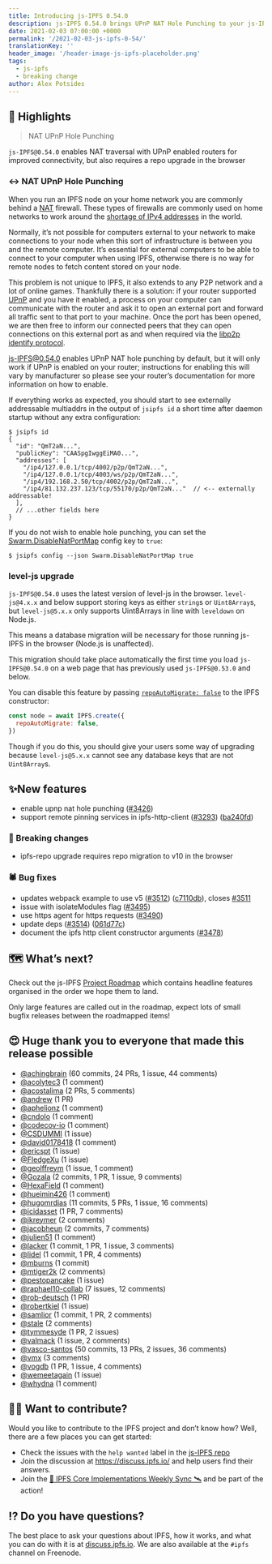 ```yaml
---
title: Introducing js-IPFS 0.54.0
description: js-IPFS 0.54.0 brings UPnP NAT Hole Punching to your js-IPFS node
date: 2021-02-03 07:00:00 +0000
permalink: '/2021-02-03-js-ipfs-0-54/'
translationKey: ''
header_image: '/header-image-js-ipfs-placeholder.png'
tags:
  - js-ipfs
  - breaking change
author: Alex Potsides
---
```


## 🔦 Highlights

> NAT UPnP Hole Punching

`js-IPFS@0.54.0` enables NAT traversal with UPnP enabled routers for improved connectivity, but also requires a repo upgrade in the browser

### ↔️ NAT UPnP Hole Punching

When you run an IPFS node on your home network you are commonly behind a [NAT](https://en.wikipedia.org/wiki/Network_address_translation) firewall. These types of firewalls are commonly used on home networks to work around the [shortage of IPv4 addresses](https://en.wikipedia.org/wiki/IPv4_address_exhaustion) in the world.

Normally, it’s not possible for computers external to your network to make connections to your node when this sort of infrastructure is between you and the remote computer. It’s essential for external computers to be able to connect to your computer when using IPFS, otherwise there is no way for remote nodes to fetch content stored on your node.

This problem is not unique to IPFS, it also extends to any P2P network and a lot of online games. Thankfully there is a solution: if your router supported [UPnP](https://en.wikipedia.org/wiki/Universal_Plug_and_Play) and you have it enabled, a process on your computer can communicate with the router and ask it to open an external port and forward all traffic sent to that port to your machine. Once the port has been opened, we are then free to inform our connected peers that they can open connections on this external port as and when required via the [libp2p identify protocol](https://github.com/libp2p/specs/tree/master/identify).

js-IPFS@0.54.0 enables UPnP NAT hole punching by default, but it will only work if UPnP is enabled on your router; instructions for enabling this will vary by manufacturer so please see your router’s documentation for more information on how to enable.

If everything works as expected, you should start to see externally addressable multiaddrs in the output of `jsipfs id` a short time after daemon startup without any extra configuration:

```console
$ jsipfs id
{
  "id": "QmT2aN...",
  "publicKey": "CAASpgIwggEiMA0...",
  "addresses": [
    "/ip4/127.0.0.1/tcp/4002/p2p/QmT2aN...",
    "/ip4/127.0.0.1/tcp/4003/ws/p2p/QmT2aN...",
    "/ip4/192.168.2.50/tcp/4002/p2p/QmT2aN...",
    "/ip4/81.132.237.123/tcp/55170/p2p/QmT2aN..."  // <-- externally addressable!
  ],
  // ...other fields here
}
```

If you do not wish to enable hole punching, you can set the [Swarm.DisableNatPortMap](https://github.com/ipfs/js-ipfs/blob/master/docs/CONFIG.md#disablenatportmap) config key to `true`:

```console
$ jsipfs config --json Swarm.DisableNatPortMap true
```

### level-js upgrade

`js-IPFS@0.54.0` uses the latest version of level-js in the browser. `level-js@4.x.x` and below support storing keys as either `string`s or `Uint8Array`s, but `level-js@5.x.x` only supports Uint8Arrays in line with `leveldown` on Node.js.

This means a database migration will be necessary for those running js-IPFS in the browser (Node.js is unaffected).

This migration should take place automatically the first time you load `js-IPFS@0.54.0` on a web page that has previously used `js-IPFS@0.53.0` and below.

You can disable this feature by passing [`repoAutoMigrate: false`](https://github.com/ipfs/js-ipfs/blob/master/docs/MODULE.md#optionsrepoautomigrate) to the IPFS constructor:

```js
const node = await IPFS.create({
  repoAutoMigrate: false,
})
```

Though if you do this, you should give your users some way of upgrading because `level-js@5.x.x` cannot see any database keys that are not `Uint8Array`s.

## ✨New features

- enable upnp nat hole punching ([#3426](https://github.com/ipfs/js-ipfs/pull/3426))
- support remote pinning services in ipfs-http-client ([#3293](https://github.com/ipfs/js-ipfs/issues/3293)) ([ba240fd](https://github.com/ipfs/js-ipfs/commit/ba240fdf93edc88028315483240d7822a7ca88ed))

### 🔨 Breaking changes

- ipfs-repo upgrade requires repo migration to v10 in the browser

### 🕷️ Bug fixes

- updates webpack example to use v5 ([#3512](https://github.com/ipfs/js-ipfs/issues/3512)) ([c7110db](https://github.com/ipfs/js-ipfs/commit/c7110db71b5c0f0f9f415f31f91b5b228341e13e)), closes [#3511](https://github.com/ipfs/js-ipfs/issues/3511)
- issue with isolateModules flag ([#3495](https://github.com/ipfs/js-ipfs/pull/3495))
- use https agent for https requests ([#3490](https://github.com/ipfs/js-ipfs/pull/3490))
- update deps ([#3514](https://github.com/ipfs/js-ipfs/issues/3514)) ([061d77c](https://github.com/ipfs/js-ipfs/commit/061d77cc03f40af5a3bc3590481e1e5836e7f0d8))
- document the ipfs http client constructor arguments ([#3478](https://github.com/ipfs/js-ipfs/pull/3478))

## 🗺️ What’s next?

Check out the js-IPFS [Project Roadmap](https://github.com/orgs/ipfs/projects/6) which contains headline features organised in the order we hope them to land.

Only large features are called out in the roadmap, expect lots of small bugfix releases between the roadmapped items!

## 😍 Huge thank you to everyone that made this release possible

- [@achingbrain](https://github.com/achingbrain) (60 commits, 24 PRs, 1 issue, 44 comments)
- [@acolytec3](https://github.com/acolytec3) (1 comment)
- [@acostalima](https://github.com/acostalima) (2 PRs, 5 comments)
- [@andrew](https://github.com/andrew) (1 PR)
- [@aphelionz](https://github.com/aphelionz) (1 comment)
- [@cndolo](https://github.com/cndolo) (1 comment)
- [@codecov-io](https://github.com/codecov-io) (1 comment)
- [@CSDUMMI](https://github.com/CSDUMMI) (1 issue)
- [@david0178418](https://github.com/david0178418) (1 comment)
- [@ericspt](https://github.com/ericspt) (1 issue)
- [@FledgeXu](https://github.com/FledgeXu) (1 issue)
- [@geolffreym](https://github.com/geolffreym) (1 issue, 1 comment)
- [@Gozala](https://github.com/Gozala) (2 commits, 1 PR, 1 issue, 9 comments)
- [@HexaField](https://github.com/HexaField) (1 comment)
- [@hueimin426](https://github.com/hueimin426) (1 comment)
- [@hugomrdias](https://github.com/hugomrdias) (11 commits, 5 PRs, 1 issue, 16 comments)
- [@icidasset](https://github.com/icidasset) (1 PR, 7 comments)
- [@ikreymer](https://github.com/ikreymer) (2 comments)
- [@jacobheun](https://github.com/jacobheun) (2 commits, 7 comments)
- [@julien51](https://github.com/julien51) (1 comment)
- [@lacker](https://github.com/lacker) (1 commit, 1 PR, 1 issue, 3 comments)
- [@lidel](https://github.com/lidel) (1 commit, 1 PR, 4 comments)
- [@mburns](https://github.com/mburns) (1 commit)
- [@mtiger2k](https://github.com/mtiger2k) (2 comments)
- [@pestopancake](https://github.com/pestopancake) (1 issue)
- [@raphael10-collab](https://github.com/raphael10-collab) (7 issues, 12 comments)
- [@rob-deutsch](https://github.com/rob-deutsch) (1 PR)
- [@robertkiel](https://github.com/robertkiel) (1 issue)
- [@samlior](https://github.com/samlior) (1 commit, 1 PR, 2 comments)
- [@stale](undefined) (2 comments)
- [@tymmesyde](https://github.com/tymmesyde) (1 PR, 2 issues)
- [@valmack](https://github.com/valmack) (1 issue, 2 comments)
- [@vasco-santos](https://github.com/vasco-santos) (50 commits, 13 PRs, 2 issues, 36 comments)
- [@vmx](https://github.com/vmx) (3 comments)
- [@vogdb](https://github.com/vogdb) (1 PR, 1 issue, 4 comments)
- [@wemeetagain](https://github.com/wemeetagain) (1 issue)
- [@whydna](https://github.com/whydna) (1 comment)

## 🙌🏽 Want to contribute?

Would you like to contribute to the IPFS project and don’t know how? Well, there are a few places you can get started:

- Check the issues with the `help wanted` label in the [js-IPFS repo](https://github.com/ipfs/js-ipfs/issues?q=is%3Aopen+is%3Aissue+label%3A%22help+wanted%22)
- Join the discussion at https://discuss.ipfs.io/ and help users find their answers.
- Join the [🚀 IPFS Core Implementations Weekly Sync 🛰](https://github.com/ipfs/team-mgmt/issues/992) and be part of the action!

## ⁉️ Do you have questions?

The best place to ask your questions about IPFS, how it works, and what you can do with it is at [discuss.ipfs.io](https://discuss.ipfs.io). We are also available at the `#ipfs` channel on Freenode.

[unixfs]: https://docs.ipfs.io/guides/concepts/unixfs/
[cid]: https://docs.ipfs.io/guides/concepts/cid/
[mfs]: https://docs.ipfs.io/guides/concepts/mfs/
[libp2p]: https://github.com/libp2p/js-libp2p
[ipld]: https://github.com/ipld/js-ipld
[abortsignal]: https://developer.mozilla.org/en-US/docs/Web/API/AbortSignal
[multihash]: https://multiformats.io/multihash
[dht]: https://docs.ipfs.io/concepts/dht/
[multiaddr]: https://multiformats.io/multiaddr/
[dag]: https://docs.ipfs.io/concepts/merkle-dag/
[core-api]: https://github.com/ipfs/js-ipfs/tree/master/docs/core-api
[grpc]: https://en.wikipedia.org/wiki/GRPC
[grpc-web]: https://github.com/grpc/grpc-web
[tls]: https://en.wikipedia.org/wiki/Transport_Layer_Security
